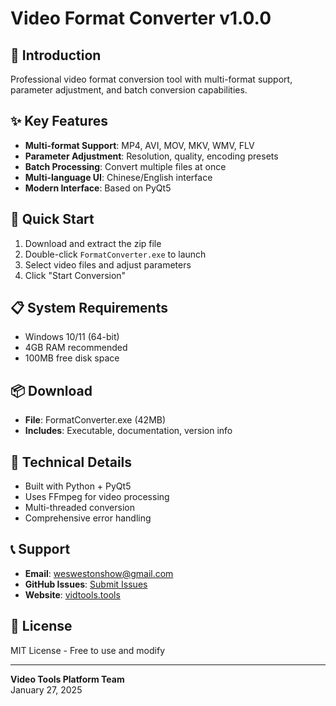 # Video Format Converter v1.0.0

## 🎯 Introduction
Professional video format conversion tool with multi-format support, parameter adjustment, and batch conversion capabilities.

## ✨ Key Features
- **Multi-format Support**: MP4, AVI, MOV, MKV, WMV, FLV
- **Parameter Adjustment**: Resolution, quality, encoding presets
- **Batch Processing**: Convert multiple files at once
- **Multi-language UI**: Chinese/English interface
- **Modern Interface**: Based on PyQt5

## 🚀 Quick Start
1. Download and extract the zip file
2. Double-click `FormatConverter.exe` to launch
3. Select video files and adjust parameters
4. Click "Start Conversion"

## 📋 System Requirements
- Windows 10/11 (64-bit)
- 4GB RAM recommended
- 100MB free disk space

## 📦 Download
- **File**: FormatConverter.exe (42MB)
- **Includes**: Executable, documentation, version info

## 🔧 Technical Details
- Built with Python + PyQt5
- Uses FFmpeg for video processing
- Multi-threaded conversion
- Comprehensive error handling

## 📞 Support
- **Email**: weswestonshow@gmail.com
- **GitHub Issues**: [Submit Issues](https://github.com/xiexin0516-collab/video-tools/issues)
- **Website**: [vidtools.tools](https://vidtools.tools/)

## 📄 License
MIT License - Free to use and modify

---

**Video Tools Platform Team**  
January 27, 2025
